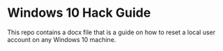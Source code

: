 # Windows 10 Hack Guide
 This repo contains a docx file that is a guide on how to reset a local user account on any Windows 10 machine. 

